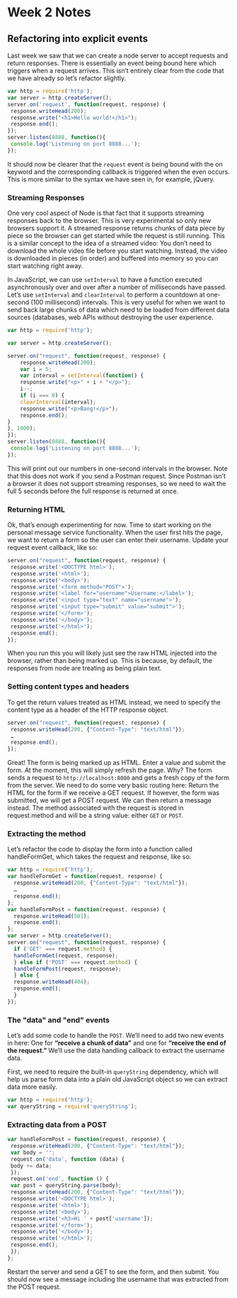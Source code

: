# Week 2 Notes

## Refactoring into explicit events

Last week we saw that we can create a node server to accept requests and return responses. There is essentially an event being bound here which triggers when a request arrives. This isn’t entirely clear
from the code that we have already so let’s refactor slightly.

```javascript
var http = require('http');
var server = http.createServer();
server.on('request', function(request, response) {
 response.writeHead(200);
 response.write("<h1>Hello world!</h1>");
 response.end();
});
server.listen(8888, function(){
 console.log('Listening on port 8888...');
});
```

It should now be clearer that the `request` event is being bound with the on keyword and the
corresponding callback is triggered when the even occurs. This is more similar to the syntax we have
seen in, for example, jQuery.

### Streaming Responses

One very cool aspect of Node is that fact that it supports streaming responses back to the browser. This is
very experimental so only new browsers support it. A streamed response returns chunks of data piece by
piece so the browser can get started while the request is still running. This is a similar concept to the idea of
a streamed video: You don’t need to download the whole video file before you start watching. Instead, the
video is downloaded in pieces (in order) and buffered into memory so you can start watching right away.

In JavaScript, we can use `setInterval` to have a function executed asynchronously over and over after a number of milliseconds have passed. Let’s use `setInterval` and `clearInterval` to perform a countdown at one-second (100 millisecond) intervals. This is very useful for when we want to send back large chunks
of data which need to be loaded from different data sources (databases, web APIs without destroying the user experience.

```javascript
var http = require('http');

var server = http.createServer();

server.on("request", function(request, response) {
    response.writeHead(200);
    var i = 5;
    var interval = setInterval(function() {
    response.write("<p>" + i + "</p>");
    i--;
    if (i === 0) {
    clearInterval(interval);
    response.write("<p>Bang!</p>");
    response.end();
}
}, 1000);
});
server.listen(8888, function(){
 console.log('Listening on port 8888...');
});
```

This will print out our numbers in one-second intervals in the browser. Note that this does not work if
you send a Postman request. Since Postman isn’t a browser it does not support streaming responses, so
we need to wait the full 5 seconds before the full response is returned at once.

### Returning HTML

Ok, that’s enough experimenting for now. Time to start working on the personal message service
functionality. When the user first hits the page, we want to return a form so the user can enter their
username. Update your request event callback, like so:

```javascript
server.on("request", function(request, response) {
 response.write('<DOCTYPE html>');
 response.write('<html>');
 response.write('<body>');
 response.write('<form method="POST">');
 response.write('<label for="username">Username:</label>');
 response.write('<input type="text" name="username">');
 response.write('<input type="submit" value="submit">');
 response.write('</form>');
 response.write('</body>');
 response.write('</html>');
 response.end();
});
```

When you run this you will likely just see the raw HTML injected into the browser, rather than being
marked up. This is because, by default, the responses from node are treating as being plain text.

### Setting content types and headers

To get the return values treated as HTML instead, we need to specify the content type as a header of
the HTTP response object.

```javascript
server.on("request", function(request, response) {
 response.writeHead(200, {"Content-Type": "text/html"});
 …
 response.end();
});
```

Great! The form is being marked up as HTML. Enter a value and submit the form. At the moment, this
will simply refresh the page. Why? The form sends a request to `http://localhost:8080` and gets a fresh
copy of the form from the server. We need to do some very basic routing here: Return the HTML for the
form if we receive a GET request. If however, the form was submitted, we will get a POST request. We
can then return a message instead.
The method associated with the request is stored in request.method and will be a string value: either
`GET` or `POST`.

### Extracting the method

Let’s refactor the code to display the form into a function called handleFormGet, which takes the
request and response, like so:

```javascript
var http = require('http');
var handleFormGet = function(request, response) {
  response.writeHead(200, {"Content-Type": "text/html"});
  …
  response.end();
};
var handleFormPost = function(request, response) {
  response.writeHead(501);
  response.end();
};
var server = http.createServer();
server.on("request", function(request, response) {
  if ('GET' === request.method) {
  handleFormGet(request, response);
  } else if ('POST' === request.method) {
  handleFormPost(request, response);
  } else {
  response.writeHead(404);
  response.end();
  }
});
```

### The "data" and "end" events

Let’s add some code to handle the `POST`. We’ll need to add two new events in here: One for **“receive a chunk of data”** and one for **“receive the end of the request.”** We’ll use the data handling callback to
extract the username data.

First, we need to require the built-in `queryString` dependency, which will help us parse form data into a
plain old JavaScript object so we can extract data more easily.

```javascript
var http = require('http');
var queryString = require('queryString');
```

### Extracting data from a POST

```javascript
var handleFormPost = function(request, response) {
 response.writeHead(200, {"Content-Type": "text/html"});
 var body = '';
 request.on('data', function (data) {
 body += data;
 });
 request.on('end', function () {
 var post = queryString.parse(body);
 response.writeHead(200, {"Content-Type": "text/html"});
 response.write('<DOCTYPE html>');
 response.write('<html>');
 response.write('<body>');
 response.write('<h3>Hi ' + post['username']);
 response.write('</form>');
 response.write('</body>');
 response.write('</html>');
 response.end();
 });
};
```

Restart the server and send a GET to see the form, and then submit. You should now see a message
including the username that was extracted from the POST request.